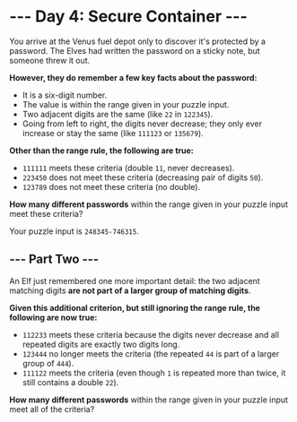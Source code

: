 # --- Day 4: Secure Container ---

You arrive at the Venus fuel depot only to discover it's protected by a password. The Elves had written the password on a sticky note, but someone threw it out.

**However, they do remember a few key facts about the password:**

- It is a six-digit number.
- The value is within the range given in your puzzle input.
- Two adjacent digits are the same (like `22` in `122345`).
- Going from left to right, the digits never decrease; they only ever increase or stay the same (like `111123` or `135679`).

**Other than the range rule, the following are true:**

- `111111` meets these criteria (double `11`, never decreases).
- `223450` does not meet these criteria (decreasing pair of digits `50`).
- `123789` does not meet these criteria (no double).

**How many different passwords** within the range given in your puzzle input meet these criteria?

Your puzzle input is `248345-746315`.


## --- Part Two ---

An Elf just remembered one more important detail: the two adjacent matching digits **are not part of a larger group of matching digits**.

**Given this additional criterion, but still ignoring the range rule, the following are now true:**

- `112233` meets these criteria because the digits never decrease and all repeated digits are exactly two digits long.
- `123444` no longer meets the criteria (the repeated `44` is part of a larger group of `444`).
- `111122` meets the criteria (even though `1` is repeated more than twice, it still contains a double `22`).

**How many different passwords** within the range given in your puzzle input meet all of the criteria?
